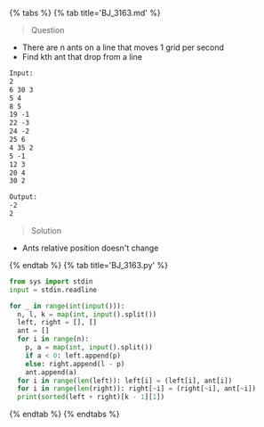 {% tabs %}
{% tab title='BJ_3163.md' %}

> Question

* There are n ants on a line that moves 1 grid per second
* Find kth ant that drop from a line

```txt
Input:
2
6 30 3
5 4
8 5
19 -1
22 -3
24 -2
25 6
4 35 2
5 -1
12 3
20 4
30 2

Output:
-2
2
```

> Solution

* Ants relative position doesn't change

{% endtab %}
{% tab title='BJ_3163.py' %}

```py
from sys import stdin
input = stdin.readline

for _ in range(int(input())):
  n, l, k = map(int, input().split())
  left, right = [], []
  ant = []
  for i in range(n):
    p, a = map(int, input().split())
    if a < 0: left.append(p)
    else: right.append(l - p)
    ant.append(a)
  for i in range(len(left)): left[i] = (left[i], ant[i])
  for i in range(len(right)): right[~i] = (right[~i], ant[~i])
  print(sorted(left + right)[k - 1][1])
```

{% endtab %}
{% endtabs %}
